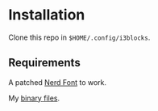 # Installation

Clone this repo in `$HOME/.config/i3blocks`.

## Requirements
A patched [Nerd Font](https://github.com/ryanoasis/nerd-fonts) to work.

My [binary files](https://github.com/theedoran/arch-bin).
